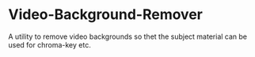 # Video-Background-Remover
A utility to remove video backgrounds so thet the subject material can be used for chroma-key etc.
